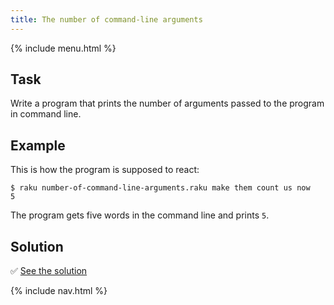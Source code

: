 ```yaml
---
title: The number of command-line arguments
---
```


{% include menu.html %}

## Task

Write a program that prints the number of arguments passed to the program in command line.

## Example

This is how the program is supposed to react:

```console
$ raku number-of-command-line-arguments.raku make them count us now
5
```

The program gets five words in the command line and prints `5`.

## Solution

✅ [See the solution](solution)

{% include nav.html %}
